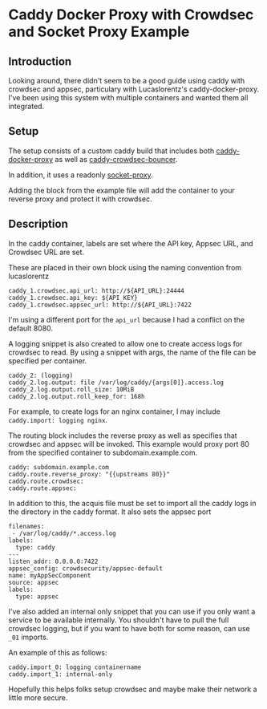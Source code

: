 # Caddy Docker Proxy with Crowdsec and Socket Proxy Example

## Introduction
Looking around, there didn't seem to be a good guide using caddy with crowdsec and appsec, particulary with Lucaslorentz's caddy-docker-proxy. I've been using this system with multiple containers and wanted them all integrated. 

## Setup
The setup consists of a custom caddy build that includes both [caddy-docker-proxy](https://github.com/lucaslorentz/caddy-docker-proxy) as well as [caddy-crowdsec-bouncer](https://github.com/hslatman/caddy-crowdsec-bouncer). 

In addition, it uses a readonly [socket-proxy](https://github.com/Tecnativa/docker-socket-proxy).

Adding the block from the example file will add the container to your reverse proxy and protect it with crowdsec.

## Description

In the caddy container, labels are set where the API key, Appsec URL, and Crowdsec URL are set. 

These are placed in their own block using the naming convention from lucaslorentz

```
caddy_1.crowdsec.api_url: http://${API_URL}:24444
caddy_1.crowdsec.api_key: ${API_KEY}
caddy_1.crowdsec.appsec_url: http://${API_URL}:7422
```

I'm using a different port for the `api_url` because I had a conflict on the default 8080.


A logging snippet is also created to allow one to create access logs for crowdsec to read. By using a snippet with args, the name of the file can be specified per container.

```
caddy_2: (logging)
caddy_2.log.output: file /var/log/caddy/{args[0]}.access.log
caddy_2.log.output.roll_size: 10MiB
caddy_2.log.output.roll_keep_for: 168h
```

For example, to create logs for an nginx container, I may include `caddy.import: logging nginx`.

The routing block includes the reverse proxy as well as specifies that crowdsec and appsec will be invoked. This example would proxy port 80 from the specified container to subdomain.example.com.

```
caddy: subdomain.example.com
caddy.route.reverse_proxy: "{{upstreams 80}}"
caddy.route.crowdsec:
caddy.route.appsec:
``` 

In addition to this, the acquis file must be set to import all the caddy logs in the directory in the caddy format. It also sets the appsec port

```
filenames:
 - /var/log/caddy/*.access.log
labels:
  type: caddy
---
listen_addr: 0.0.0.0:7422
appsec_config: crowdsecurity/appsec-default
name: myAppSecComponent
source: appsec
labels:
  type: appsec
```

I've also added an internal only snippet that you can use if you only want a service to be available internally. You shouldn't have to pull the full crowdsec logging, but if you want to have both for some reason, can use `_01` imports.

An example of this as follows:
```
caddy.import_0: logging containername
caddy.import_1: internal-only
```

Hopefully this helps folks setup crowdsec and maybe make their network a little more secure. 
